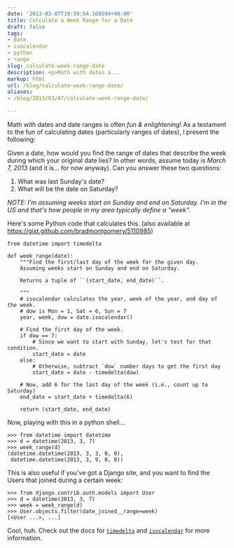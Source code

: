 ```yaml
---
date: '2013-03-07T19:39:54.168594+00:00'
title: Calculate a Week Range for a Date
draft: false
tags:
- date
- isocalendar
- python
- range
slug: calculate-week-range-date
description: <p>Math with dates a...
markup: html
url: /blog/calculate-week-range-date/
aliases:
- /blog/2013/03/07/calculate-week-range-date/

---
```


<p>Math with dates and date ranges is often <em>fun &amp; enlightening</em>! As
a testament to the fun of calculating dates (particularly ranges of dates), I
present the following:</p>

<p>Given a date, how would you find the range of dates that describe the week
during which your original date lies? In other words, assume today is <em>March
7, 2013</em> (and it is... for now anyway). Can you answer these two questions:

<ol>
<li>What was last Sunday's date?</li>
<li>What will be the date on Saturday?</li>
</ol>

<p><em>NOTE: I'm assuming weeks start on Sunday and end on Saturday. I'm in the
US and that's how people in my area typically define a "week".</em></p>

<p>Here's some Python code that calculates this. (also available at
<a href="https://gist.github.com/bradmontgomery/5110985">https://gist.github.com/bradmontgomery/5110985</a>)</p>

<pre class="python"><code>from datetime import timedelta

def week_range(date):
    """Find the first/last day of the week for the given day.
    Assuming weeks start on Sunday and end on Saturday.

    Returns a tuple of ``(start_date, end_date)``.

    """
    # isocalendar calculates the year, week of the year, and day of the week.
    # dow is Mon = 1, Sat = 6, Sun = 7
    year, week, dow = date.isocalendar()

    # Find the first day of the week.
    if dow == 7:
        # Since we want to start with Sunday, let's test for that condition.
        start_date = date
    else:
        # Otherwise, subtract `dow` number days to get the first day
        start_date = date - timedelta(dow)

    # Now, add 6 for the last day of the week (i.e., count up to Saturday)
    end_date = start_date + timedelta(6)

    return (start_date, end_date)</code></pre>

<p>Now, playing with this in a python shell...</p>
<pre class="python"><code>&gt;&gt;&gt; from datetime import datetime
&gt;&gt;&gt; d = datetime(2013, 3, 7)
&gt;&gt;&gt; week_range(d)
(datetime.datetime(2013, 3, 3, 0, 0),
 datetime.datetime(2013, 3, 9, 0, 0))</code></pre>

<p>This is also useful if you've got a Django site, and you want to find
the Users that joined during a certain week:</p>

<pre class="python"><code>&gt;&gt;&gt; from django.contrib.auth.models import User
&gt;&gt;&gt; d = datetime(2013, 3, 7)
&gt;&gt;&gt; week = week_range(d)
&gt;&gt;&gt; User.objects.filter(date_joined__range=week)
[&lt;User ...&gt;, ...]</code></pre>

<p>Cool, huh. Check out the docs for <a href="http://docs.python.org/2/library/datetime.html#timedelta-objects"><code>timedelta</code></a> and
<a href="http://docs.python.org/2/library/datetime.html#datetime.date.isocalendar"><code>isocalendar</code></a> for more information.</p>
